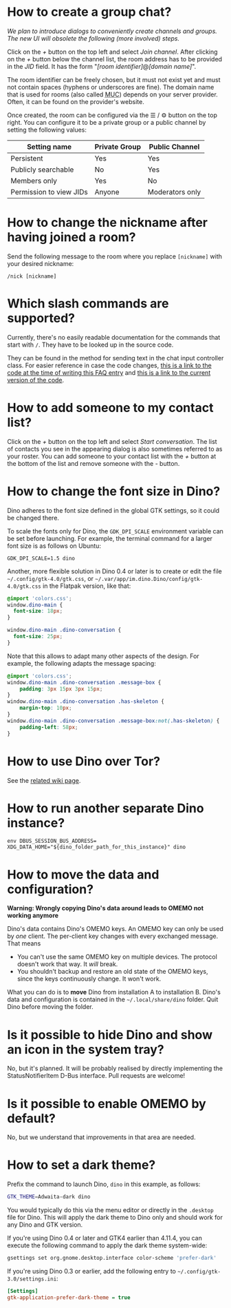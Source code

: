 # How to create a group chat?

*We plan to introduce dialogs to conveniently create channels and groups. The new UI will obsolete the following (more involved) steps.*

Click on the _+_ button on the top left and select _Join channel_. After clicking on the _+_ button below the channel list, the room address has to be provided in the _JID_ field. It has the form "_[room identifier]_@_[domain name]_".

The room identifier can be freely chosen, but it must not exist yet and must not contain spaces (hyphens or underscores are fine). The domain name that is used for rooms (also called <abbr title="Multi-User Chat">MUC</abbr>) depends on your server provider. Often, it can be found on the provider's website.

Once created, the room can be configured via the ☰ / ⚙ button on the top right. You can configure it to be a private group or a public channel by setting the following values:

| Setting name | Private Group | Public Channel |
|--------------|---------------|----------------|
| Persistent   | Yes           | Yes            |
| Publicly searchable | No | Yes |
| Members only | Yes | No |
| Permission to view JIDs | Anyone | Moderators only |

# How to change the nickname after having joined a room?

Send the following message to the room where you replace `[nickname]` with your desired nickname:

```
/nick [nickname]
```

# Which slash commands are supported?

Currently, there's no easily readable documentation for the commands that start with `/`.
They have to be looked up in the source code.

They can be found in the method for sending text in the chat input controller class.
For easier reference in case the code changes, [this is a link to the code at the time of writing this FAQ entry](https://github.com/dino/dino/blob/bf9f401743eb5bd9b2de2bcac56576a6454b290c/main/src/ui/chat_input/chat_input_controller.vala#L146) and [this is a link to the current version of the code](https://github.com/dino/dino/blob/master/main/src/ui/chat_input/chat_input_controller.vala#L146).

# How to add someone to my contact list?

Click on the _+_ button on the top left and select _Start conversation_. The list of contacts you see in the appearing dialog is also sometimes referred to as your roster. You can add someone to your contact list with the _+_ button at the bottom of the list and remove someone with the _-_ button.

# How to change the font size in Dino?

Dino adheres to the font size defined in the global GTK settings, so it could be changed there.

To scale the fonts only for Dino, the `GDK_DPI_SCALE` environment variable can be set before launching. For example, the terminal command for a larger font size is as follows on Ubuntu:
```shell
GDK_DPI_SCALE=1.5 dino
```

Another, more flexible solution in Dino 0.4 or later is to create or edit the file `~/.config/gtk-4.0/gtk.css`, or `~/.var/app/im.dino.Dino/config/gtk-4.0/gtk.css` in the Flatpak version, like that:
```css
@import 'colors.css';
window.dino-main {
  font-size: 18px;
}

window.dino-main .dino-conversation {
  font-size: 25px;
}
```

Note that this allows to adapt many other aspects of the design. For example, the following adapts the message spacing:
```css
@import 'colors.css';
window.dino-main .dino-conversation .message-box {
    padding: 3px 15px 3px 15px;
}
window.dino-main .dino-conversation .has-skeleton {
    margin-top: 10px;
}
window.dino-main .dino-conversation .message-box:not(.has-skeleton) {
    padding-left: 58px;
}
```

# How to use Dino over Tor?

See the [related wiki page](https://github.com/dino/dino/wiki/Tor).

# How to run another separate Dino instance?

```shell
env DBUS_SESSION_BUS_ADDRESS=  XDG_DATA_HOME="${dino_folder_path_for_this_instance}" dino
```

# How to move the data and configuration?

**Warning: Wrongly copying Dino's data around leads to OMEMO not working anymore**

Dino's data contains Dino's OMEMO keys. An OMEMO key can only be used by *one* client. The per-client key changes with every exchanged message. That means
- You can't use the same OMEMO key on multiple devices. The protocol doesn't work that way. It *will* break.
- You shouldn't backup and restore an old state of the OMEMO keys, since the keys continuously change. It won't work.

What you can do is to **move** Dino from installation A to installation B. Dino's data and configuration is contained in the `~/.local/share/dino` folder. Quit Dino before moving the folder.

# Is it possible to hide Dino and show an icon in the system tray?

No, but it's planned. It will be probably realised by directly implementing the StatusNotifierItem D-Bus interface. Pull requests are welcome!

# Is it possible to enable OMEMO by default?

No, but we understand that improvements in that area are needed.

# How to set a dark theme?

Prefix the command to launch Dino, `dino` in this example, as follows:
```bash
GTK_THEME=Adwaita-dark dino
```

You would typically do this via the menu editor or directly in the `.desktop` file for Dino.
This will apply the dark theme to Dino only and should work for any Dino and GTK version.

If you're using Dino 0.4 or later and GTK4 earlier than 4.11.4, you can execute the following command to apply the dark theme system-wide:

```bash
gsettings set org.gnome.desktop.interface color-scheme 'prefer-dark'
```

If you're using Dino 0.3 or earlier, add the following entry to `~/.config/gtk-3.0/settings.ini`:

```ini
[Settings]
gtk-application-prefer-dark-theme = true
```